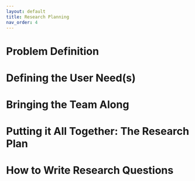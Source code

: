 ```yaml
---
layout: default
title: Research Planning
nav_order: 4
---
```



# Problem Definition

# Defining the User Need(s)

# Bringing the Team Along

# Putting it All Together: The Research Plan

# How to Write Research Questions
